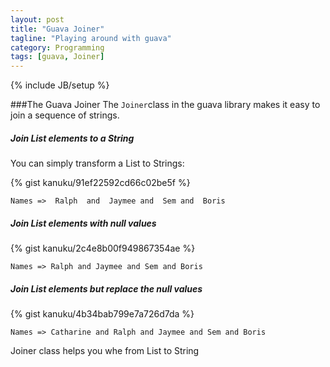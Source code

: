 ```yaml
---
layout: post
title: "Guava Joiner"
tagline: "Playing around with guava"
category: Programming
tags: [guava, Joiner]
---
```


{% include JB/setup %}

###The Guava Joiner
The `Joiner`class in the guava library makes it easy to join a sequence of strings.

##### Join List elements to a String
You can simply transform a List to Strings:

{% gist kanuku/91ef22592cd66c02be5f %}

`Names =>  Ralph  and  Jaymee and  Sem and  Boris`


##### Join List elements with null values

{% gist kanuku/2c4e8b00f949867354ae %}

`Names => Ralph and Jaymee and Sem and Boris`

##### Join List elements but replace the null values

{% gist kanuku/4b34bab799e7a726d7da %}

`Names => Catharine and Ralph and Jaymee and Sem and Boris`


Joiner class helps you whe from List to String
